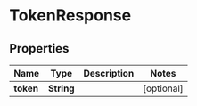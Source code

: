 
# TokenResponse

## Properties
Name | Type | Description | Notes
------------ | ------------- | ------------- | -------------
**token** | **String** |  |  [optional]



